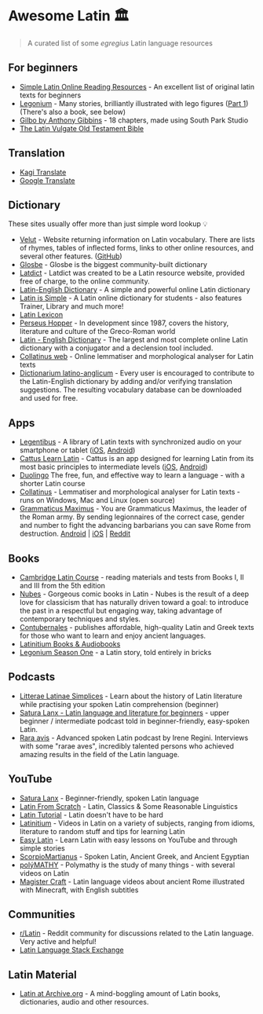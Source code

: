 # Awesome Latin 🏛️

> A curated list of some *egregius* Latin language resources

## For beginners

- [Simple Latin Online Reading Resources](http://johnpiazza.net/latin/online-reading/) - An excellent list of original latin texts for beginners
- [Legonium](https://www.legonium.com/) - Many stories, brilliantly illustrated with lego figures ([Part 1](https://www.legonium.com/prima-1)) (There's also a book, see below)
- [Gilbo by Anthony Gibbins](https://libellilatini.blogspot.com/2009/08/gilbo-anthony-gibbins.html) - 18 chapters, made using South Park Studio
- [The Latin Vulgate Old Testament Bible](https://vulgate.org/ot/genesis_1.htm)

## Translation 

- [Kagi Translate](https://translate.kagi.com/)
- [Google Translate](https://translate.google.com/)

## Dictionary

These sites usually offer more than just simple word lookup 💡

- [Velut](https://www.velut.co.uk/) - Website returning information on Latin vocabulary. There are lists of rhymes, tables of inflected forms, links to other online resources, and several other features. ([GitHub](https://github.com/DuncanRitchie/velut))
- [Glosbe](https://glosbe.com/en/la) - Glosbe is the biggest community-built dictionary
- [Latdict](https://www.latin-dictionary.net/) - Latdict was created to be a Latin resource website, provided free of charge, to the online community.
- [Latin-English Dictionary](https://www.latin-english.com/) - A simple and powerful online Latin dictionary
- [Latin is Simple](https://www.latin-is-simple.com/en/) - A Latin online dictionary for students - also features Trainer, Library and much more!
- [Latin Lexicon](https://latinlexicon.org/search_english.php)
- [Perseus Hopper](https://www.perseus.tufts.edu/hopper/) - In development since 1987, covers the history, literature and culture of the Greco-Roman world
- [Latin - English Dictionary](https://www.online-latin-dictionary.com/) - The largest and most complete online Latin dictionary with a conjugator and a declension tool included.
- [Collatinus web](https://outils.biblissima.fr/en/collatinus-web/index.php) - Online lemmatiser and morphological analyser for Latin texts
- [Dictionarium latino-anglicum](https://la-en.dict.cc/) - Every user is encouraged to contribute to the Latin-English dictionary by adding and/or verifying translation suggestions. The resulting vocabulary database can be downloaded and used for free.

## Apps

- [Legentibus](https://latinitium.com/legentibus) - A library of Latin texts with synchronized audio on your smartphone or tablet ([iOS](https://apps.apple.com/us/app/legentibus-learn-latin/id1545335612#?platform=iphone), [Android](https://play.google.com/store/apps/details?id=app.legentibus.shelf)) 
- [Cattus Learn Latin](https://cattus.app/) - Cattus is an app designed for learning Latin from its most basic principles to intermediate levels ([iOS](https://apps.apple.com/gb/app/cattus-learn-latin/id1549661920), [Android](https://play.google.com/store/apps/details?id=com.cattuslatin.cattus_app&hl=en-US))
- [Duolingo](https://www.duolingo.com/) The free, fun, and effective way to learn a language - with a shorter Latin course
- [Collatinus](https://outils.biblissima.fr/en/collatinus-web/index.php) - Lemmatiser and morphological analyser for Latin texts - runs on Windows, Mac and Linux (open source)
- [Grammaticus Maximus](https://magludo.itch.io/gramax) - You are Grammaticus Maximus, the leader of the Roman army. By sending legionnaires of the correct case, gender and number to fight the advancing barbarians you can save Rome from destruction. [Android](https://apps.apple.com/us/app/grammaticus-maximus-latijn/id1611073700) | [iOS](https://play.google.com/store/apps/details?id=com.DeGameMeester.GrammaticusMaximus) | [Reddit](https://www.reddit.com/r/latin/comments/1fi6obb/grammaticus_maximus_latin_educational_game/)

## Books

- [Cambridge Latin Course](https://myclc.co.uk/) - reading materials and tests from Books I, II and III from the 5th edition
- [Nubes](https://www.nubes.live/en/) - Gorgeous comic books in Latin - Nubes is the result of a deep love for classicism that has naturally driven toward a goal: to introduce the past in a respectful but engaging way, taking advantage of contemporary techniques and styles.
- [Contubernales](https://contubernalesbooks.com/) - publishes affordable, high-quality Latin and Greek texts for those who want to learn and enjoy ancient languages.
- [Latinitium Books & Audiobooks](https://store.latinitium.com/)
- [Legonium Season One](https://www.lulu.com/shop/anthony-gibbins/legonium-season-one/paperback/product-24218945.html?page=1&pageSize=4) - a Latin story, told entirely in bricks

## Podcasts

- [Litterae Latinae Simplices](https://podcasters.spotify.com/pod/show/litterae-latinae) - Learn about the history of Latin literature while practising your spoken Latin comprehension (beginner)
- [Satura Lanx - Latin language and literature for beginners](https://podcasters.spotify.com/pod/show/satura-lanx) - upper beginner / intermediate podcast told in beginner-friendly, easy-spoken Latin.
- [Rara avis](https://podcasters.spotify.com/pod/show/rara-avis-podcast) - Advanced spoken Latin podcast by Irene Regini. Interviews with some "rarae aves", incredibly talented persons who achieved amazing results in the field of the Latin language.

## YouTube

- [Satura Lanx](https://www.youtube.com/@SaturaLanx) - Beginner-friendly, spoken Latin language
- [Latin From Scratch](https://www.youtube.com/@latinfromscratch) - Latin, Classics & Some Reasonable Linguistics
- [Latin Tutorial](https://www.youtube.com/@latintutorial/) - Latin doesn't have to be hard
- [Latinitium](https://www.youtube.com/@Latinitium) - Videos in Latin on a variety of subjects, ranging from idioms, literature to random stuff and tips for learning Latin
- [Easy Latin](https://www.youtube.com/@EasyLatin) - Learn Latin with easy lessons on YouTube and through simple stories
- [ScorpioMartianus](https://www.youtube.com/@ScorpioMartianus) - Spoken Latin, Ancient Greek, and Ancient Egyptian
- [polýMATHY](https://www.youtube.com/@polyMATHY_Luke) - Polymathy is the study of many things - with several videos on Latin
- [Magister Craft](https://www.youtube.com/@MagisterCraft) - Latin language videos about ancient Rome illustrated with Minecraft, with English subtitles

## Communities

- [r/Latin](https://www.reddit.com/r/latin/) - Reddit community for discussions related to the Latin language. Very active and helpful!
- [Latin Language Stack Exchange](https://latin.stackexchange.com/)

## Latin Material

- [Latin at Archive.org](https://archive.org/search?query=%28language%3Alat+OR+language%3A%22Latin%22%29) - A mind-boggling amount of Latin books, dictionaries, audio and other resources.
